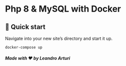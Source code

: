 # Php 8 & MySQL with Docker

## 🚀 Quick start

Navigate into your new site’s directory and start it up.

```shell
docker-compose up
```

##### Made with ❤️ by Leandro Arturi
